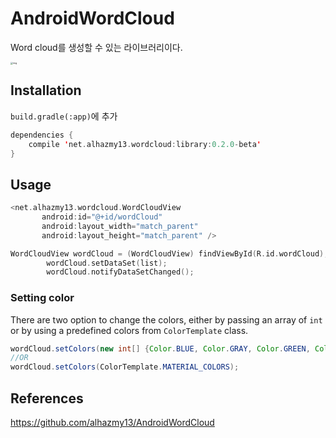 # AndroidWordCloud

Word cloud를 생성할 수 있는 라이브러리이다.

<img src="https://cloud.githubusercontent.com/assets/4659608/20027391/5e76fd3c-a324-11e6-99d9-14fae8c85838.png" alt="img" style="zoom: 25%;" />



## Installation

`build.gradle(:app)`에 추가

```kotlin
dependencies {
	compile 'net.alhazmy13.wordcloud:library:0.2.0-beta'
}
```



## Usage

```kotlin
<net.alhazmy13.wordcloud.WordCloudView
       android:id="@+id/wordCloud"
       android:layout_width="match_parent"
       android:layout_height="match_parent" />
```

```kotlin
WordCloudView wordCloud = (WordCloudView) findViewById(R.id.wordCloud);
        wordCloud.setDataSet(list);
        wordCloud.notifyDataSetChanged();
```

### Setting color

There are two option to change the colors, either by passing an array of `int` or by using a predefined colors from `ColorTemplate` class.

```java
wordCloud.setColors(new int[] {Color.BLUE, Color.GRAY, Color.GREEN, Color.CYAN });
//OR
wordCloud.setColors(ColorTemplate.MATERIAL_COLORS);
```



## References

https://github.com/alhazmy13/AndroidWordCloud

